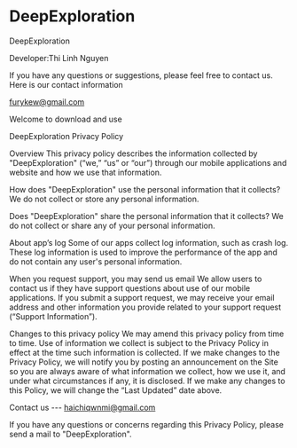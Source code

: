 # DeepExploration
DeepExploration



Developer:Thi Linh Nguyen

If you have any questions or suggestions, please feel free to contact us. Here is our contact information 

furykew@gmail.com

Welcome to download and use



DeepExploration Privacy Policy

Overview
This privacy policy describes the information collected by "DeepExploration" (“we,” “us” or “our”) through our mobile applications and website and how we use that information.


How does "DeepExploration" use the personal information that it collects?
We do not collect or store any personal information.


Does "DeepExploration" share the personal information that it collects?
We do not collect or share any of your personal information.


About app’s log
Some of our apps collect log information, such as crash log. These log information is used to improve the performance of the app and do not contain any user's personal information.

When you request support, you may send us email
We allow users to contact us if they have support questions about use of our mobile applications. If you submit a support request, we may receive your email address and other information you provide related to your support request (“Support Information”).


Changes to this privacy policy
We may amend this privacy policy from time to time. Use of information we collect is subject to the Privacy Policy in effect at the time such information is collected. If we make changes to the Privacy Policy, we will notify you by posting an announcement on the Site so you are always aware of what information we collect, how we use it, and under what circumstances if any, it is disclosed. If we make any changes to this Policy, we will change the “Last Updated” date above.


Contact us ---  haichiqwnmi@gmail.com


If you have any questions or concerns regarding this Privacy Policy, please send a mail to "DeepExploration".

